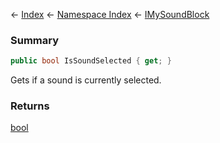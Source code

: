 ← [Index](Api-Index) ← [Namespace Index](Namespace-Index) ← [IMySoundBlock](SpaceEngineers.Game.ModAPI.Ingame.IMySoundBlock)

### Summary

```csharp
public bool IsSoundSelected { get; }
```

Gets if a sound is currently selected.

### Returns

[bool](https://docs.microsoft.com/en-us/dotnet/api/system.boolean?view=netframework-4.6)

